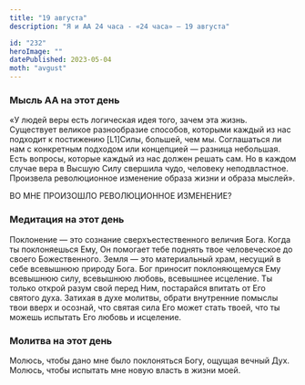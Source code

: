 ```yaml
---
title: "19 августа"
description: "Я и АА 24 часа - «24 часа» — 19 августа"

id: "232"
heroImage: ""
datePublished: 2023-05-04
moth: "avgust"
---
```


### Мысль АА на этот день

«У людей веры есть логическая идея того, зачем эта жизнь. Существует великое
разнообразие способов, которыми каждый из нас подходит к постижению [L1]Силы,
большей, чем мы. Соглашаться ли нам с конкретным подходом или концепцией —
разница небольшая. Есть вопросы, которые каждый из нас должен решать сам. Но в
каждом случае вера в Высшую Силу свершила чудо, человеку неподвластное.
Произвела революционное изменение образа жизни и образа мыслей».

ВО МНЕ ПРОИЗОШЛО РЕВОЛЮЦИОННОЕ ИЗМЕНЕНИЕ?

### Медитация на этот день

Поклонение — это сознание сверхъестественного величия Бога. Когда ты
поклоняешься Ему, Он помогает тебе поднять твое человеческое до своего
Божественного. Земля — это материальный храм, несущий в себе всевышнюю природу
Бога. Бог приносит поклоняющемуся Ему всевышнюю силу, всевышнюю любовь,
всевышнее исцеление. Ты только открой разум свой перед Ним, постарайся впитать
от Его святого духа. Затихая в духе молитвы, обрати внутренние помыслы твои
вверх и осознай, что святая сила Его может стать твоей, что ты можешь испытать
Его любовь и исцеление.

### Молитва на этот день

Молюсь, чтобы дано мне было поклоняться Богу, ощущая вечный Дух. Молюсь, чтобы
испытать мне новую власть в жизни моей.

